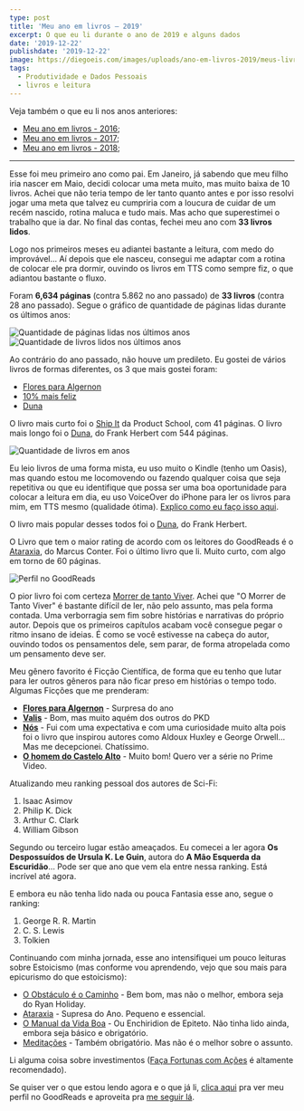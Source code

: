 ```yaml
---
type: post
title: 'Meu ano em livros — 2019'
excerpt: O que eu li durante o ano de 2019 e alguns dados
date: '2019-12-22'
publishdate: '2019-12-22'
image: https://diegoeis.com/images/uploads/ano-em-livros-2019/meus-livros.jpg
tags:
  - Produtividade e Dados Pessoais
  - livros e leitura
---
```


Veja também o que eu li nos anos anteriores:

- [Meu ano em livros - 2016](https://diegoeis.com/meu-ano-em-livros-2016/);
- [Meu ano em livros - 2017](https://diegoeis.com/meu-ano-em-livros-2017/);
- [Meu ano em livros - 2018](https://diegoeis.com/meu-ano-em-livros-2018/);

---

Esse foi meu primeiro ano como pai. Em Janeiro, já sabendo que meu filho iria nascer em Maio, decidi colocar uma meta muito, mas muito baixa de 10 livros. Achei que não teria tempo de ler tanto quanto antes e por isso resolvi jogar uma meta que talvez eu cumpriria com a loucura de cuidar de um recém nascido, rotina maluca e tudo mais. Mas acho que superestimei o trabalho que ia dar. No final das contas, fechei meu ano com **33 livros lidos**. 

Logo nos primeiros meses eu adiantei bastante a leitura, com medo do improvável... Aí depois que ele nasceu, consegui me adaptar com a rotina de colocar ele pra dormir, ouvindo os livros em TTS como sempre fiz, o que adiantou bastante o fluxo.

Foram **6,634 páginas** (contra 5.862 no ano passado) de **33 livros** (contra 28 ano passado). Segue o gráfico de quantidade de páginas lidas durante os últimos anos:

![Quantidade de páginas lidas nos últimos anos](/images/uploads/ano-em-livros-2019/paginas-lidas-2019.png "Quantidade de páginas lidas nos últimos anos")
![Quantidade de livros lidos nos últimos anos](/images/uploads/ano-em-livros-2019/livros-lidos-2019.png "Quantidade de livros lidos nos últimos anos")

Ao contrário do ano passado, não houve um predileto. Eu gostei de vários livros de formas diferentes, os 3 que mais gostei foram:

- [Flores para Algernon](https://www.goodreads.com/book/show/40621488-flores-para-algernon)
- [10% mais feliz](https://www.goodreads.com/book/show/25948734-10-mais-feliz)
- [Duna](https://www.goodreads.com/book/show/12439067-duna)

O livro mais curto foi o [Ship It](https://www.goodreads.com/book/show/43205214-ship-it)
da Product School, com 41 páginas. O livro mais longo foi o [Duna](https://www.goodreads.com/book/show/12439067-duna), do
Frank Herbert com 544 páginas. 

![Quantidade de livros em anos](/images/uploads/ano-em-livros-2019/ano-em-livros-2019-stats.png "Quantidade de livros em anos")

Eu leio livros de uma forma mista, eu uso muito o Kindle (tenho um Oasis), mas quando estou me locomovendo ou fazendo qualquer coisa que seja repetitiva ou que eu identifique que possa ser uma boa oportunidade para colocar a leitura em dia, eu uso VoiceOver do iPhone para ler os livros para mim, em TTS mesmo (qualidade ótima).
[Explico como eu faço isso aqui](https://diegoeis.com/configurando-iphone-kindle-siri-ler-ouvir-livros-iphone).

O livro mais popular desses todos foi o
[Duna](https://www.goodreads.com/book/show/12439067-duna), do Frank Herbert.

O Livro que tem o maior rating de acordo com os leitores do GoodReads é o
[Ataraxia](https://www.goodreads.com/book/show/35535220-ataraxia),
do Marcus Conter. Foi o último livro que li. Muito curto, com algo em torno de 60 páginas.

![Perfil no GoodReads](/images/uploads/ano-em-livros-2019/perfil-goodreads-2019.png "Perfil no GoodReads")

O pior livro foi com certeza [Morrer de tanto Viver](https://www.goodreads.com/book/show/43442428-morrer-de-tanto-viver).
Achei que "O Morrer de Tanto Viver" é bastante difícil de ler, não pelo assunto, mas pela forma contada. Uma verborragia sem fim sobre histórias e narrativas do próprio autor. Depois que os primeiros capítulos acabam você consegue pegar o ritmo insano de ideias. É como se você estivesse na cabeça do autor, ouvindo todos os pensamentos dele, sem parar, de forma atropelada como um pensamento deve ser.

Meu gênero favorito é Ficção Científica, de forma que eu tenho que lutar para ler outros gêneros para não ficar preso em histórias o tempo todo. Algumas Ficções que me prenderam:

- **[Flores para Algernon](https://www.goodreads.com/book/show/40621488-flores-para-algernon)** - Surpresa do ano
- **[Valis](https://www.goodreads.com/book/show/28245248-valis)** - Bom, mas muito aquém dos outros do PKD
- **[Nós](https://www.goodreads.com/book/show/40779599-n-s)** - Fui com uma expectativa e com uma curiosidade muito alta pois foi o livro que inspirou autores como Aldoux Huxley e George Orwell... Mas me decepcionei. Chatíssimo.
- **[O homem do Castelo Alto](https://www.goodreads.com/book/show/35179239-o-homem-do-castelo-alto-3)** - Muito bom! Quero ver a série no Prime Video.

Atualizando meu ranking pessoal dos autores de Sci-Fi:

1.  Isaac Asimov
1.  Philip K. Dick
1.  Arthur C. Clark
1.  William Gibson

Segundo ou terceiro lugar estão ameaçados. Eu comecei a ler agora **Os Despossuídos de Ursula K. Le Guin**, autora do **A Mão Esquerda da Escuridão**... Pode ser que ano que vem ela entre nessa ranking. Está incrível até agora.

E embora eu não tenha lido nada ou pouca Fantasia esse ano, segue o ranking:

1.  George R. R. Martin
1.  C. S. Lewis
1.  Tolkien

Continuando com minha jornada, esse ano intensifiquei um pouco leituras sobre Estoicismo (mas conforme vou aprendendo, vejo que sou mais para epicurismo do que estoicismo):
- [O Obstáculo é o Caminho](https://www.goodreads.com/book/show/31574783-o-obst-culo-o-caminho) - Bem bom, mas não o melhor, embora seja do Ryan Holiday.
- [Ataraxia](https://www.goodreads.com/book/show/35535220-ataraxia) - Supresa do Ano. Pequeno e essencial.
- [O Manual da Vida Boa](https://www.goodreads.com/book/show/43923812-o-manual-da-vida-boa) - Ou Enchiridion de Epiteto. Não tinha lido ainda, embora seja básico e obrigatório.
- [Meditações](https://www.goodreads.com/book/show/47966564-medita-es-de-marco-aur-lio) - Também obrigatório. Mas não é o melhor sobre o assunto.

Li alguma coisa sobre investimentos ([Faça Fortunas com Ações](https://www.goodreads.com/book/show/34803050-fa-a-fortuna-com-a-es) é altamente recomendado).

Se quiser ver o que estou lendo agora e o que já li, [clica aqui](https://www.goodreads.com/review/list/50891723-diego-eis?shelf=) pra ver meu perfil no GoodReads e aproveita pra [me seguir lá](https://www.goodreads.com/diegoeis).
